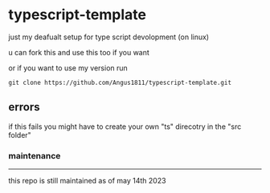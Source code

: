 # typescript-template

just my deafualt setup for type script devolopment (on linux)

u can fork this and use this too if you want

or if you want to use my version run

`git clone https://github.com/Angus1811/typescript-template.git`


## errors

if this fails you might have to create your own "ts" direcotry in the "src folder"

### maintenance

---

this repo is still maintained as of may 14th 2023
